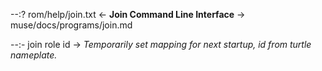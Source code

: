 --:? rom/help/join.txt <- **Join Command Line Interface** -> muse/docs/programs/join.md    

--:- join role id -> _Temporarily set mapping for next startup, id from turtle nameplate._  